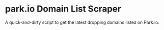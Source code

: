 # park.io Domain List Scraper
A quick-and-dirty script to get the latest dropping domains listed on Park.io.
